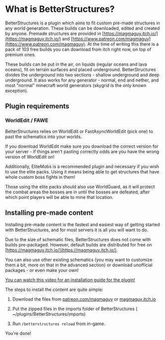 # What is BetterStructures?

BetterStructures is a plugin which aims to fit custom pre-made structures in any world generation. These builds can be downloaded, edited and created by anyone. Premade structures are provided in [https://magmaguy.itch.io/](https://magmaguy.itch.io/) and [https://www.patreon.com/magmaguy](https://www.patreon.com/magmaguy). At the time of writing this there is a pack of 103 free builds you can download from itch right now, on top of premium ones.

These builds can be put in the air, on liquids (regular oceans and lava oceans), fit on terrain surfaces and placed underground. BetterStructures divides the underground into two sections - shallow underground and deep underground. It also works for any generator - normal, end and nether, and most "normal" minecraft world generators (skygrid is the only known exception).

## Plugin requirements

### WorldEdit / FAWE

BetterStructures relies on WorldEdit or FastAsyncWorldEdit (pick one) to past the schematics into your worlds.

If you download WorldEdit make sure you download the correct version for your server - if things aren't pasting correctly odds are you have the wrong version of WorldEdit on!

Additionally, EliteMobs is a recommended plugin and necessary if you wish to use the elite packs. Using it means being able to get structures that have whole custom boss fights in them!

Those using the elite packs should also use WorldGuard, as it will protect the combat areas the bosses are in until the bosses are defeated, after which point players will be able to mine that location.

## Installing pre-made content

Installing pre-made content is the fastest and easiest way of getting started with BetterStructures, and for most servers it is all you will want to do.

Due to the size of schematic files, BetterStructures does not come with builds pre-packaged. However, default builds are distributed for free on [https://magmaguy.itch.io/](https://magmaguy.itch.io/).

You can also use other existing schematics (you may want to customize them a bit, more on that in the advanced section) or download unofficial packages - or even make your own!

[You can watch this video for an installation guide for the plugin!](https://www.patreon.com/posts/time-for-some-77982443)

The steps to install the content are quite simple:

1) Download the files from [patreon.com/magmaguy](https://www.patreon.com/magmaguy) or [magmaguy.itch.io](https://magmaguy.itch.io/)

2) Put the zipped files in the imports folder of BetterStructures ( ~/plugins/BetterStructures/imports)

3) Run `/betterstructures reload` from in-game.

You're done!